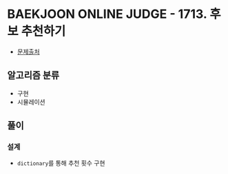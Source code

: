 # BAEKJOON ONLINE JUDGE - 1713. 후보 추천하기

* [문제출처](https://www.acmicpc.net/problem/1713 "1713. 후보 추천하기")

## 알고리즘 분류

- 구현
- 시뮬레이션

## 풀이

### 설계

- `dictionary`를 통해 추천 횟수 구현